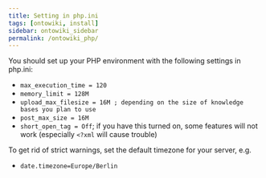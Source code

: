 ```yaml
---
title: Setting in php.ini
tags: [ontowiki, install]
sidebar: ontowiki_sidebar
permalink: /ontowiki_php/
---
```


You should set up your PHP environment with the following settings in php.ini:

  * `max_execution_time = 120`
  * `memory_limit = 128M`
  * `upload_max_filesize = 16M ; depending on the size of knowledge bases you plan to use`
  * `post_max_size = 16M`
  * `short_open_tag = Off`; if you have this turned on, some features will not work (especially `<?xml` will cause trouble)

To get rid of strict warnings, set the default timezone for your server, e.g.

  * `date.timezone=Europe/Berlin`
